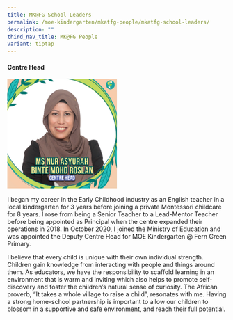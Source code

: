 ```yaml
---
title: MK@FG School Leaders
permalink: /moe-kindergarten/mkatfg-people/mkatfg-school-leaders/
description: ""
third_nav_title: MK@FG People
variant: tiptap
---
```

<h4><strong>Centre Head</strong></h4><div class="isomer-image-wrapper"><img style="width: 50%;" height="auto" width="100%" alt="" src="/images/MK@Fern Green/Ms_Nur_Asyurah_Binte_Mohd_Roslan.jpg"></div><p>I began my career in the Early Childhood industry as an English teacher in a local kindergarten for 3 years before joining a private Montessori childcare for 8 years. I rose from being a Senior Teacher to a Lead-Mentor Teacher before being appointed as Principal when the centre expanded their operations in 2018. In October 2020, I joined the Ministry of Education and was appointed the Deputy Centre Head for MOE Kindergarten @ Fern Green Primary.</p><p>I believe that every child is unique with their own individual strength. Children gain knowledge from interacting with people and things around them. As educators, we have the responsibility to scaffold learning in an environment that is warm and inviting which also helps to promote self-discovery and foster the children’s natural sense of curiosity. The African proverb, “It takes a whole village to raise a child”, resonates with me. Having a strong home-school partnership is important to allow our children to blossom in a supportive and safe environment, and reach their full potential.</p>